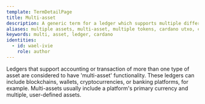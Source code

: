 ```yaml
---
template: TermDetailPage
title: Multi-asset
description: A generic term for a ledger which supports multiple different asset types natively.
aliases: multiple assets, multi-asset, multiple tokens, cardano utxo, cardano eutxo, cardano blockchain, cardano ledger
keywords: multi, asset, ledger, cardano
identities:
  - id: wael-ivie
    role: author
---
```


Ledgers that support accounting or transaction of more than one type of asset are considered to have \'multi-asset\' functionality. These ledgers can include blockchains, wallets, cryptocurrencies, or banking platforms, for example. Multi-assets usually include a platform\'s primary currency and multiple, user-defined assets.
